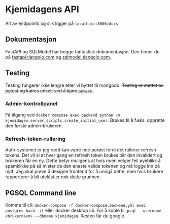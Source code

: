 # Kjemidagens API

Alt av endpoints og slik ligger på `localhost:8000/docs`

## Dokumentasjon

FastAPI og SQLModel har begge fantastisk dokumentasjon. Den finner du på [fastapi.tiangolo.com](fastapi.tiangolo.com) og [sqlmodel.tiangolo.com](sqlmodel.tiangolo.com).

## Testing

Testing fungerer ikke lengre etter vi byttet til mongodb. ~~Testing er støttet av pytest og kjøres enkelt ved å kjøre `pytest`.~~

### Admin-kontrollpanel

Få tilgang ved `docker compose exec backend python -m kjemidagen.server_scripts.create_initial_user`.
Brukes til å f.eks. opprette den første admin-brukeren.

### Refresh-token-rullering

Auth-systemet er jeg redd kan være noe porøst fordi det rullerer refresh tokens. Det vil si at hver gang en refresh token brukes blir den invalidert og brukeren får en ny. Dette betyr muligens at hvis noen velger feil øyeblikk å spamklikke på så mister de den eneste valide tokenen og må logge inn på nytt. Jeg skal prøve å designe frontend for å unngå dette, men hvis brukere rapporterer å bli utelåst er nok dette grunnen.

## PGSQL Command line

Komme til cli: `docker-compose -f docker-compose.backend.yml exec postgres bash -it` eller docker desktop cli.
For å koble til: `psql --username <brukernavn> --dbname kjemidagen`. Resten får du google.
